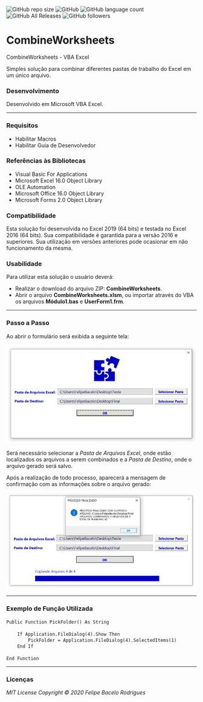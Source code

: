 ![GitHub repo size](https://img.shields.io/github/repo-size/felipebacelo/CombineWorksheets?style=for-the-badge)
![GitHub](https://img.shields.io/github/license/felipebacelo/CombineWorksheets?style=for-the-badge)
![GitHub language count](https://img.shields.io/github/languages/count/felipebacelo/CombineWorksheets?style=for-the-badge)
![GitHub All Releases](https://img.shields.io/github/downloads/felipebacelo/CombineWorksheets/total?style=for-the-badge)
![GitHub followers](https://img.shields.io/github/followers/felipebacelo?style=for-the-badge)

# CombineWorksheets
CombineWorksheets - VBA Excel

Simples solução para combinar diferentes pastas de trabalho do Excel em um único arquivo.

### Desenvolvimento

Desenvolvido em Microsoft VBA Excel.
***
### Requisitos

* Habilitar Macros
* Habilitar Guia de Desenvolvedor

### Referências às Bibliotecas

* Visual Basic For Applications
* Microsoft Excel 16.0 Object Library
* OLE Automation
* Microsoft Office 16.0 Object Library
* Microsoft Forms 2.0 Object Library

### Compatibilidade

Esta solução foi desenvolvida no Excel 2019 (64 bits) e testada no Excel 2016 (64 bits). Sua compatibilidade é garantida para a versão 2016 e superiores. Sua utilização em versões anteriores pode ocasionar em não funcionamento da mesma.

### Usabilidade

Para utilizar esta solução o usuário deverá:

* Realizar o download do arquivo ZIP: __CombineWorksheets__.
* Abrir o arquivo __CombineWorksheets.xlsm__, ou importar através do VBA os arquivos __Módulo1.bas__ e __UserForm1.frm__.
***
### Passo a Passo

Ao abrir o formulário será exibida a seguinte tela:

![Image1](https://github.com/felipebacelo/CombineWorksheets/blob/main/Images/Image1.jpg)

Será necessário selecionar a _Pasta de Arquivos Excel_, onde estão localizados os arquivos a serem combinados e a _Pasta de Destino_, onde o arquivo gerado será salvo.

Após a realização de todo processo, aparecerá a mensagem de confirmação com as informações sobre o arquivo gerado:

![Image1](https://github.com/felipebacelo/CombineWorksheets/blob/main/Images/Image2.jpg)
***
### Exemplo de Função Utilizada

```
Public Function PickFolder() As String

    If Application.FileDialog(4).Show Then
        PickFolder = Application.FileDialog(4).SelectedItems(1)
    End If

End Function
```

***
### Licenças

_MIT License_
_Copyright   ©   2020 Felipe Bacelo Rodrigues_
